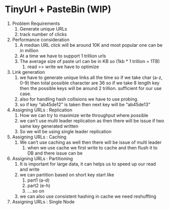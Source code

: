 # TinyUrl + PasteBin (WIP)

1. Problem Requirements
   1. Generate unique URLs
   2. track number of clicks
2. Performance consideration
   1. A median URL click will be around 10K and most popular one can be in million
   2. At a time we have to support 1 trillion urls
   3. The average size of paste url can be in KB so (1kb \* 1 trillion = 1TB)
      1. read >> write we have to optimize
3. Link generation
   1. we have to generate unique links all the time so if we take char (a-z, 0-9) then total possible character are 36 so if we take 8 length key then the possible keys will be around 2 trillion. sufficient for our use case.
   2. also for handling hash collisions we have to use probing.
   3. so if key “ab45de12” is taken then next key will be “ab45de13”
4. Assigning URLs : Replication
   1. How we can try to maximize write throughput where possible
   2. we can’t use multi leader replication as then there will be issue if two same key generated written
   3. So we will be using single leader replication
5. Assigning URLs : Caching
   1. We can’t use caching as well then there will be issue of multi leader
      1. when we use cache we first write to cache and then flush it to DB and there issue can be
6. Assigning URLs : Partitioning
   1. It is important for large data, it can helps us to speed up our read and write
   2. we can partition based on short key start like
      1. part1 (a-d)
      2. part2 (e-h)
      3. ….so on
   3. we can also use consistent hashing in cache we need reshuffling
7. Assigning URLs : Single Node
